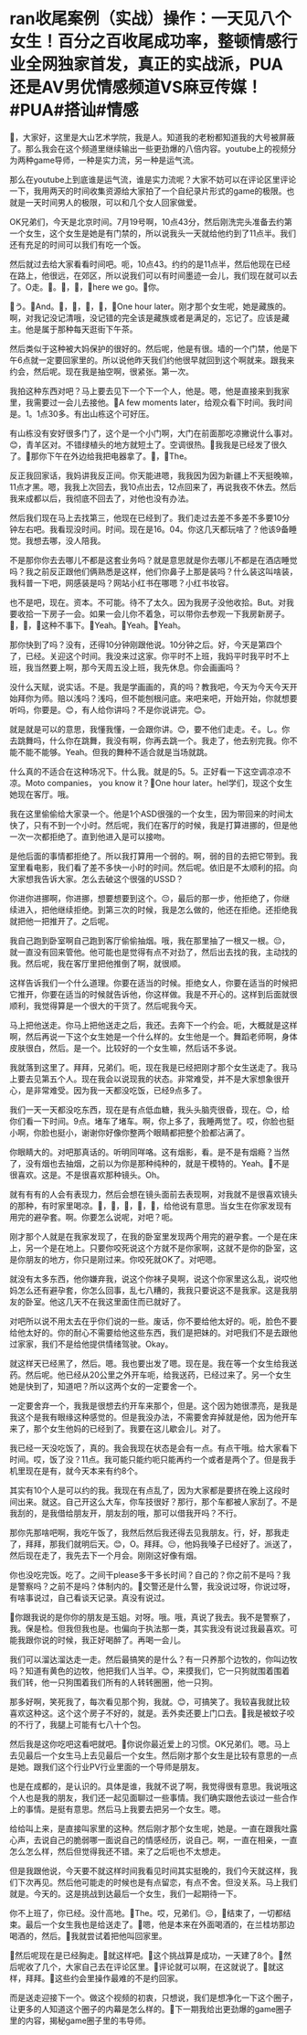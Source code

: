 # ran收尾案例（实战）操作：一天见八个女生！百分之百收尾成功率，整顿情感行业全网独家首发，真正的实战派，PUA还是AV男优情感频道VS麻豆传媒！#PUA#搭讪#情感

🎼，大家好，这里是大山艺术学院，我是人。知道我的老粉都知道我的大号被屏蔽了。那么我会在这个频道里继续输出一些更劲爆的八倍内容。youtube上的视频分为两种game导师，一种是实力流，另一种是运气流。

那么在youtube上到底谁是运气流，谁是实力流呢？大家不妨可以在评论区里评论一下，我用两天的时间收集资源给大家拍了一个自纪录片形式的game的极限。也就是一天时间男人的极限，可以和几个女人回家做爱。

OK兄弟们，今天是北京时间。7月19号啊，10点43分，然后刚洗完头准备去约第一个女生，这个女生是她是有门禁的，所以说我头一天就给他约到了11点半。我们还有充足的时间可以我们有吃一个饭。

然后就过去给大家看看时间吧。呃，10点43。约约的是11点半，然后他现在已经在路上，他很远，在郊区，所以说我们可以有时间墨迹一会儿，我们现在就可以去了。O走。🎼。🎼，🎼，🎼here we go。🎼你。

🎼う。🎼And。🎼，🎼，🎼，🎼，🎼One hour later。刚才那个女生呢，她是藏族的。啊，对我记没记清哦，没记错的完全该是藏族或者是满足的，忘记了。应该是藏主。他是属于那种每天逛街下午茶。

然后类似于这种被大妈保护的很好的。然后呢，他是有很。墙的一个门禁，他是下午6点就一定要回家里的。所以说他昨天我们约他很早就回到这个啊就来。跟我来约会，然后呢。现在我是抽空啊，很紧张。第一次。

我拍这种东西对吧？马上要去见下一个下一个人，他是。嗯，他是直接来到我家里，我需要过一会儿去接他。🎼A few moments later，给观众看下时间。我时间是。1。1点30多。有出山栋这个可好压。

有山栋没有安好很多门了，这个是一个小门啊，大门在前面那吃凉撇说什么事对。😊，青羊区对。不错绿植头的地方就短土了。空调很热。🎼我我是已经发了很久了。🎼那你下午在外边给我把电器拿了。🎼，🎼The。

反正我回家话，我妈讲我反正间。你天能进嗯，我我因为因为新疆上不天挺晚嘛，11点才黑。嗯，我我上次回去，我10点出去，12点回来了，再说我夜不休去。然后我来成都以后，我彻底不回去了，对他也没有办法。

然后我们现在马上去找第三，他现在已经到了。我们走过去差不多差不多要10分钟左右吧。我看现没时间。时间。现在是16。04。你这几天都玩啥了？他该9备睡觉。我想去哪，没人陪我。

不是那你你去去哪儿不都是这套业务吗？就是意思就是你去哪儿不都是在酒店睡觉吗？我之前反正跟他们俩熟悉是这样，他们你鼻子上那是装吗？什么装这叫啥装，我科普一下吧，网感装是吗？网站小红书在哪嗯？小红书妆容。

也不是吧，现在。资本。不可能。待不了太久。因为我房子没他收拾。But。对我要收拾一下房子一会。如果一会儿你不着急，可以带你去参观一下我房新房子。🎼，🎼，🎼这种不事下。🎼Yeah。🎼Yeah。🎼Yeah。

那你快到了吗？没有，还得10分钟刚跟他说。10分钟之后。好，今天是第四个了，已经。关迎这个时间。我没来过这家。你平时不上班，我妈平时我平时不上班，我当然要上啊，那今天周五没上班，我先休息。你会画画吗？

没什么天赋，说实话。不是。我是学画画的，真的吗？教我吧，今天为今天今天开始拜你为师。赔以浅吗？浅吗，但不能刨根问底。来吧来吧，开始开始，你就想要听吗，你要是。😊，有人给你讲吗？不是你说讲完。😊。

就是就是可以的意思，我懂我懂，一会跟你讲。😊，要不他们走走。そ。し。你去跳舞吗，什么你在跳舞，我没有啊，你再去跳一个。我走了，他去别完我。你不能不能不能够。Yeah。但我的舞种不适合就是当场就跳。

什么真的不适合在这种场况下。什么我。就是的5。5。正好看一下这空调凉凉不凉。Moto companies， you know it？🎼One hour later。hel学们，现这个女生她现在客厅。哦。

我在这里偷偷给大家录一个。他是1个ASD很强的一个女生，因为带回来的时间太快了，只有不到一个小时。然后呢，我们在客厅的时候，我是打算进挪的，但是他一次一次都拒绝了。直到他进入是可以接吻。

是他后面的事情都拒绝了。所以我打算用一个弱的。啊，弱的目的去把它带到。我室里看电影，我们看了差不多快一小时的时间。然后呢。依旧是不太顺利的招。向大家想我告诉大家。怎么去破这个很强的USSD？

你进你进挪啊，你进挪，想要想要到这个。😔，最后的那一步，他拒绝了，你继续进入，把他继续拒绝。到第三次的时候，我是怎么做的，他还在拒绝。还拒绝我就把他一把推开了。之后呢。

我自己跑到卧室啊自己跑到客厅偷偷抽烟。哦，我在那里抽了一根又一根。😔，就一直没有回来管他。他可能也是觉得有点不对劲了，然后出去找的我，主动找的我。然后呢，我在客厅里把他推倒了啊，就很顺。

这样告诉我们一个什么道理。你要在适当的时候。拒绝女人，你要在适当的时候把它推开，你要在适当的时候就告诉他，你这样做。我是不开心的。这样到后面就很顺利，我觉得算是一个很大的干货了。然后呢我今天。

马上把他送走。你马上把他送走之后，我还。去奔下一个约会。呃，大概就是这样啊，然后再说一下这个女生她是一个什么样的。女生他是一个。舞蹈老师啊，身体皮肤很白，然后。是一个。比较好的一个女生嘛，然后话不多说。

我就落到这里了。拜拜，兄弟们。呃，现在我是已经把刚才那个女生送走了。我马上要去见第五个人。现在我会以说现我的状态。非常难受，并不是大家想象很开心，是非常难受。因为我一天都没吃饭，已经9点多了。

我们一天一天都没吃东西，现在是有点低血糖，我头头脑壳很昏，现在。😊，给你们看一下时间。9点。堵车了堵车。啊，你上多了，我睡两觉了。哎，你脸也挺小啊，你脸也挺小，谢谢你好像你整两个眼睛都把整个脸都沾满了。

你眼睛大的。对吧那真话的。听明同咩咯。这有烟影，看。是不是有烟瘾？当然了，没有烟也去抽烟，之前以为你是那种纯种的，就是干模特的。Yeah。🎼不是很喜欢。这是。不是很喜欢那种镜头。Oh。

就有有有的人会有表现力，然后会想在镜头面前去表现啊，对我就不是很喜欢镜头的那种，有时家里喝凉。🎼，🎼，🎼，🎼，🎼，给他说有意思。当女生在你家发现有用完的避孕套。啊。你要怎么说呢，对吧？呃。

刚才那个人就是在我家发现了，在我的卧室里发现两个用完的避孕套。一个是在床上，另一个是在地上。只要你咬死说这个方就不是你家啊，这就不是你的卧室，这是你朋友的地方，你只是刚过来。你咬死就OK了。对吧嗯。

就没有太多东西，他你嫌弃我，说这个你袜子臭啊，说这个你家里这么乱，说哎他妈怎么还有避孕套，你怎么回事，乱七八糟的，我我只要说这不是我家。这是我朋友的卧室。他这几天不在我这里面住而已就好了。

对吧所以说不用太去在乎你们说的一些。废话，你不要给他太好的。呃，脸色不要给他太好的。你的耐心不需要给他这些东西，我们是把妹的。对吧我们不是去跟他过家家，我们不是给他提供情绪驾驶。Okay。

就这样天已经黑了，然后。嗯。我也要出发了嗯。现在是。我在等一个女生给我送药。然后呢。他已经从20公里之外开车呃，给我送药，已经过来了。另一个女生她是快到了，知道吧？所以这两个女的一定要舍一个。

一定要舍弃一个，我我是很想去约开车来那个，但是。这个因为她很漂亮，是我是我这个是我有眼缘这种感觉的。但是我没办法，不需要舍弃掉就是他，因为他开车来了，那个女生他妈的已经到了。我要在这儿歇会儿。对了。

我已经一天没吃饭了，真的。我会我现在状态是会有一点。有点干哦。给大家看下时间。哎，饭了没？11点。我可能只能约呃只能再约一个或者是两个了。但是我手机里现在是有，就今天本来有约8个。

其实有10个人是可以约的我。我现在有点乱了，因为大家都是要挤在晚上这段时间出来。就这。自己开这么大车，你车技很好？那行，那个车都被人家刮了。不是我刮的，是我借给朋友开，朋友刮的哦，那可以借我开吗？不行。

那你先那啥吧啊，我吃午饭了，我然后然后我还得去见我朋友。行，好，那我走了，拜拜，那我们就明后天。😊，O。拜拜。😔，他妈我嗓子已经好了。派送了，然后现在走了，我先去下一个月会。刚刚这好像有烟。

你也没吃完饭。吃了。之间干please多干多长时间？自己的？你之前不是吗？我是警察吗？之前不是吗？体制内的。🎼交警还是什么警，我没说过呀，你说过呀，有啥事说过，自己看谈天记录。真没有说过。

🎼你跟我说的是你你的朋友是玉姐。对呀。哦。哦，真说了我去。我不是警察了，我。保是检。但我但我也是。也偏向于执法那一类，其实我没有说过我最喜欢。可能我跟你说的时候，我正好喝醉了。再喝一会儿。

我们可以溜达溜达走一走。然后最搞笑的是什么？有一只养那个边牧的，你叫边牧吗？知道有黄色的边牧，他把我们人当羊。😊，来摸我们，它一只狗就围着围着我们转，他一只狗围着我们所有的人转转圈圈，他一只狗。

那多好啊，笑死我了，每次看见那个狗，我就。😊，可搞笑了。我较喜我就比较喜欢这种这。这个这个房子不好的，就是。丢外卖还要上门口去。🎼我是被蚊子咬的不行了，我腿上可能有七八十个包。

然后我是这你吃吧这看吧就吧。🎼你说你最近爱上的习惯。OK兄弟们。嗯。马上去见最后一个女生马上去见最后一个女生。然后刚才那个女生是比较有意思的一点是她。跟我们这个行业PV行业里面的一个导师是朋友。

也是在成都的，是认识的。具体是谁，我就不说了啊，我觉得很有意思。我说哦这个人也是我的朋友，我们还一起见面聊过一些事情。我们确实跟他去谈过一些合作上的事情。是挺有意思。然后马上我要去把另一个女生。嗯。

给给叫上来，是直接叫家里的这种。然后刚才那个女生呢，她是。一直在跟我吐露心声，去说自己的脆弱哪一面说自己的情感经历，说自己。啊，一直在相亲，一直怎么怎么样，然后但觉得我还不错。来了之后呃也不太想走。

但是我跟他说，今天要不就这样时间我看见时间其实挺晚的，我们今天就这样，我们下次再见。然后他可能走的时候也是有点留恋，有点不舍。但没关系。马上我们就是。今天的。这是挑战到达最后一个女生，我们一起期待一下。

你不上班了，你已经。没什高地。🎼The。哎，兄弟们。😔，🎼结束了，一切都结束。最后一个女生我也是给送走了。🎼嗯，他是本来在外面喝酒的，在兰桂坊那边喝酒的，然后。🎼我就尝试着把他叫回家里。

🎼然后呢现在是已经胸走。🎼就这样吧。🎼这个挑战算是成功，一天建了8个。🎼然后呢收了几个，大家自己去在评论区里。🎼评论就可以啊，在这就说了。🎼就这样，拜拜。🎼这些约会里操作最难的不是约回家。

而是送走迎接下一个。做这个视频的初衷，只想说，我们是想净化一下这个圈子，让更多的人知道这个圈子的内幕是怎么样的。🎼下一期我给出更劲爆的game圈子里的内容，揭秘game圈子里的韦导师。

